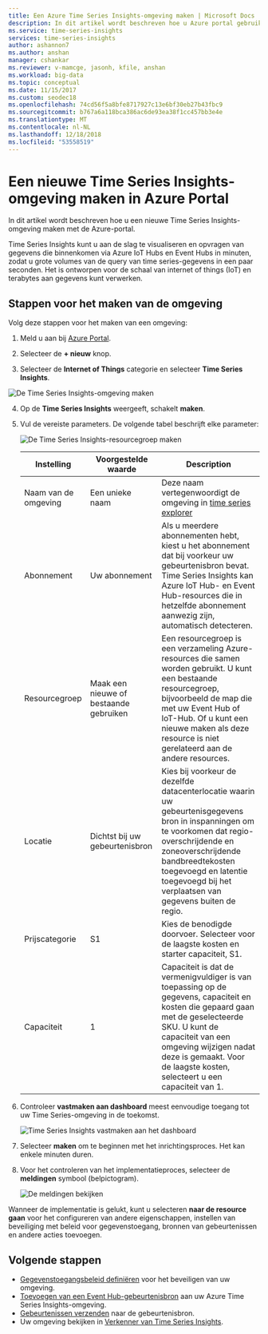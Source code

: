 ```yaml
---
title: Een Azure Time Series Insights-omgeving maken | Microsoft Docs
description: In dit artikel wordt beschreven hoe u Azure portal gebruiken om een nieuwe Time Series Insights-omgeving te maken.
ms.service: time-series-insights
services: time-series-insights
author: ashannon7
ms.author: anshan
manager: cshankar
ms.reviewer: v-mamcge, jasonh, kfile, anshan
ms.workload: big-data
ms.topic: conceptual
ms.date: 11/15/2017
ms.custom: seodec18
ms.openlocfilehash: 74cd56f5a8bfe8717927c13e6bf30eb27b43fbc9
ms.sourcegitcommit: b767a6a118bca386ac6de93ea38f1cc457bb3e4e
ms.translationtype: MT
ms.contentlocale: nl-NL
ms.lasthandoff: 12/18/2018
ms.locfileid: "53558519"
---
```

# <a name="create-a-new-time-series-insights-environment-in-the-azure-portal"></a>Een nieuwe Time Series Insights-omgeving maken in Azure Portal
In dit artikel wordt beschreven hoe u een nieuwe Time Series Insights-omgeving maken met de Azure-portal.

Time Series Insights kunt u aan de slag te visualiseren en opvragen van gegevens die binnenkomen via Azure IoT Hubs en Event Hubs in minuten, zodat u grote volumes van de query van time series-gegevens in een paar seconden.  Het is ontworpen voor de schaal van internet of things (IoT) en terabytes aan gegevens kunt verwerken.

## <a name="steps-to-create-the-environment"></a>Stappen voor het maken van de omgeving
Volg deze stappen voor het maken van een omgeving:

1.  Meld u aan bij [Azure Portal](https://portal.azure.com).

2.  Selecteer de **+ nieuw** knop.

3.  Selecteer de **Internet of Things** categorie en selecteer **Time Series Insights**.

   ![De Time Series Insights-omgeving maken](media/time-series-insights-get-started/1-new-tsi.png)

4.  Op de **Time Series Insights** weergeeft, schakelt **maken**.

5. Vul de vereiste parameters. De volgende tabel beschrijft elke parameter:
   
   ![De Time Series Insights-resourcegroep maken](media/time-series-insights-get-started/2-create-tsi.png)
   
   Instelling|Voorgestelde waarde|Description
   ---|---|---
   Naam van de omgeving | Een unieke naam | Deze naam vertegenwoordigt de omgeving in [time series explorer](https://insights.timeseries.azure.com)
   Abonnement | Uw abonnement | Als u meerdere abonnementen hebt, kiest u het abonnement dat bij voorkeur uw gebeurtenisbron bevat. Time Series Insights kan Azure IoT Hub- en Event Hub-resources die in hetzelfde abonnement aanwezig zijn, automatisch detecteren.
   Resourcegroep | Maak een nieuwe of bestaande gebruiken | Een resourcegroep is een verzameling Azure-resources die samen worden gebruikt. U kunt een bestaande resourcegroep, bijvoorbeeld de map die met uw Event Hub of IoT-Hub. Of u kunt een nieuwe maken als deze resource is niet gerelateerd aan de andere resources.
   Locatie | Dichtst bij uw gebeurtenisbron | Kies bij voorkeur de dezelfde datacenterlocatie waarin uw gebeurtenisgegevens bron in inspanningen om te voorkomen dat regio-overschrijdende en zoneoverschrijdende bandbreedtekosten toegevoegd en latentie toegevoegd bij het verplaatsen van gegevens buiten de regio.
   Prijscategorie | S1 | Kies de benodigde doorvoer. Selecteer voor de laagste kosten en starter capaciteit, S1.
   Capaciteit | 1 | Capaciteit is dat de vermenigvuldiger is van toepassing op de gegevens, capaciteit en kosten die gepaard gaan met de geselecteerde SKU.  U kunt de capaciteit van een omgeving wijzigen nadat deze is gemaakt. Voor de laagste kosten, selecteert u een capaciteit van 1. 
  
6. Controleer **vastmaken aan dashboard** meest eenvoudige toegang tot uw Time Series-omgeving in de toekomst.

   ![Time Series Insights vastmaken aan het dashboard](media/time-series-insights-get-started/3-pin-create.png)

7. Selecteer **maken** om te beginnen met het inrichtingsproces. Het kan enkele minuten duren.

8. Voor het controleren van het implementatieproces, selecteer de **meldingen** symbool (belpictogram).

   ![De meldingen bekijken](media/time-series-insights-get-started/4-notifications.png)

Wanneer de implementatie is gelukt, kunt u selecteren **naar de resource gaan** voor het configureren van andere eigenschappen, instellen van beveiliging met beleid voor gegevenstoegang, bronnen van gebeurtenissen en andere acties toevoegen.

## <a name="next-steps"></a>Volgende stappen
* [Gegevenstoegangsbeleid definiëren](time-series-insights-data-access.md) voor het beveiligen van uw omgeving.
* [Toevoegen van een Event Hub-gebeurtenisbron](time-series-insights-how-to-add-an-event-source-eventhub.md) aan uw Azure Time Series Insights-omgeving. 
* [Gebeurtenissen verzenden](time-series-insights-send-events.md) naar de gebeurtenisbron.
* Uw omgeving bekijken in [Verkenner van Time Series Insights](https://insights.timeseries.azure.com).
